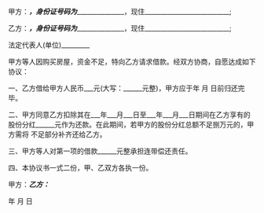 
 


甲方：_________，身份证号码为________________________，现住___________________________;


乙方：_________，身份证号码为________________________，现住___________________________;


法定代表人(单位)_________


甲方等人因购买房屋，资金不足，特向乙方请求借款。经双方协商，自愿达成如下协议：


一、乙方借给甲方人民币___元(大写：______元整)，甲方应于年 月 日前归还完毕。


二、甲方同意乙方扣除其在___年___月___日至___年___月___日期间在乙方享有的股份分红______元作为还款。在此期间，若甲方的股份分红总额不足捌万元的，甲方需将 不足部分补齐还给乙方。


三、甲方等人对第一项的借款______元整承担连带偿还责任。


四、本协议书一式二份，甲、乙双方各执一份。


甲方：_______________乙方：_______________


年 月 日
 


 

 
 
 
 
 
  


  
 

  


  


  
 
 
 
 

